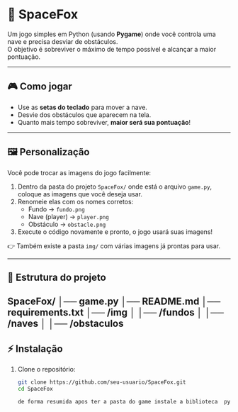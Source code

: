 # 🚀 SpaceFox  

Um jogo simples em Python (usando **Pygame**) onde você controla uma nave e precisa desviar de obstáculos.  
O objetivo é sobreviver o máximo de tempo possível e alcançar a maior pontuação.  

---

## 🎮 Como jogar  
- Use as **setas do teclado** para mover a nave.  
- Desvie dos obstáculos que aparecem na tela.  
- Quanto mais tempo sobreviver, **maior será sua pontuação**!  

---

## 🖼️ Personalização  

Você pode trocar as imagens do jogo facilmente:  

1. Dentro da pasta do projeto `SpaceFox/` onde está o arquivo `game.py`, coloque as imagens que você deseja usar.  
2. Renomeie elas com os nomes corretos:  
   - Fundo → `fundo.png`  
   - Nave (player) → `player.png`  
   - Obstáculo → `obstacle.png`  
3. Execute o código novamente e pronto, o jogo usará suas imagens!  

👉 Também existe a pasta `img/` com várias imagens já prontas para usar.  

---

## 📂 Estrutura do projeto
SpaceFox/ │── game.py │── README.md │── requirements.txt │── /img │   │── /fundos │   │── /naves │   │── /obstaculos
---

## ⚡ Instalação  

1. Clone o repositório:  
   ```bash
   git clone https://github.com/seu-usuario/SpaceFox.git
   cd SpaceFox
   
   de forma resumida apos ter a pasta do game instale a biblioteca  pygame se não tiver comando pra instalar pip install pygame logo apos apenas execute e pronto se quiser alterar alguma imagem pode ficar avontade pra usar alguma pronta ou baixar alguma e usar